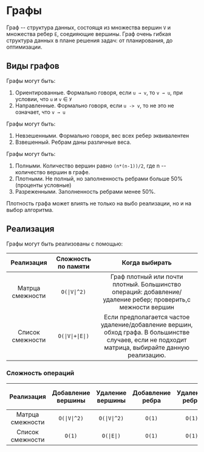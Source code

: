 # Графы

Граф -- структура данных, состоящя из множества вершин `V` и множества ребер `E`, соедияющие вершины.
Граф очень гибкая структура данных в плане решения задач: от планирования, до оптимизации.

## Виды графов

Графы могут быть:
1) Ориентированные. Формально говоря, если `u → v`, то `v → u`, при условии, что `u` и `v` ∈ `У`
1) Направленные. Формально говоря, если `u -> v`, то не это не означает, что  `v → u`

Графы могут быть:
1) Невзешенными. Формально говоря, вес всех ребер эквивалентен
2) Взвешенный. Ребрам даны различные веса.


Графы могут быть:
1) Полными. Количество вершин равно `(n*(n-1))/2`, где n -- количество вершин в графе.
2) Плотными. Не полный, но заполненность ребрами больше 50% (проценты условные)
3) Разреженными.  Заполненность ребрами менее 50%.

Плотность графа может влиять не только на выбо реализации, но и на выбор алгоритма.

## Реализация

Графы могут быть реализованы с помощью:

| Реализация            | Сложность по памяти  |  Когда выбирать            |
|:---------------------:|:--------------------:|:--------------------------:|
| Матрца смежности      | `O(\|V\|^2)`         | Граф плотный или почти плотный. Большинство операций: добавление/удаление ребер; проверить,с межности вершин                                      |
| Список смежности      | `O(\|V\|+\|E\|)`     | Если предполагается частое удаление/добавление вершин, обход графа. В большинстве случаев, если не подходит матрица, выбирайте данную реализацию. |

### Сложность операций


| Реализация            |  Добавление вершины  |  Удаление вершины|   Добавление ребра | Удаление ребра | Проверить смежность вершин |
|:---------------------:|:--------------------:|:----------------:|:------------------:|:--------------:|:--------------------------:|
| Матрца смежности      | `O(\|V\|^2)`         |  `O(\|V\|^2)`    |    `O(1)`          |   `O(1)`       |   `O(1)`                   |
| Список смежности      | `O(1)`               |   `O(\|E\|)`     |   `O(1)`           |    `O(1)`      |   `O(\|E\|)`               |
